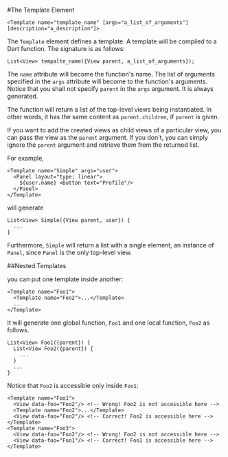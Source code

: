 #The Template Element

    <Template name="template_name" [args="a_list_of_arguments"] [description="a_description"]>

The `Template` element defines a template. A template will be compiled to a Dart function. The signature is as follows:

    List<View> tempalte_name({View parent, a_list_of_arguments});

The `name` attribute will become the function's name. The list of arguments specified in the `args` attribute will become to the function's arguments. Notice that you shall not specify `parent` in the `args` argument. It is always generated.

The function will return a list of the top-level views being instantiated. In other words, it has the same content as `parent.children`, if `parent` is given.

If you want to add the created views as child views of a particular view, you can pass the view as the `parent` argument. If you don't, you can simply ignore the `parent` argument and retrieve them from the returned list.

For example,

    <Template name="Simple" args="user">
      <Panel layout="type: linear">
        ${user.name} <Button text="Profile"/>
      </Panel>
    </Template>

will generate

    List<View> Simple({View parent, user}) {
      ...
    }

Furthermore, `Simple` will return a list with a single element, an instance of `Panel`, since `Panel` is the only top-level view.

##Nested Templates

you can put one template inside another:

    <Template name="Foo1">
      <Template name="Foo2">...</Template>
      ...
    </Template>

It will generate one global function, `Foo1` and one local function, `Foo2` as follows. 

    List<View> Foo1({parent}) {
      List<View Foo2({parent}) {
        ...
      }
      ...
    }

Notice that `Foo2` is accessible only inside `Foo1`:

    <Template name="Foo1">
      <View data-foo="Foo2"/> <!-- Wrong! Foo2 is not accessible here -->
      <Template name="Foo2">...</Template>
      <View data-foo="Foo2"/> <!-- Correct! Foo2 is accessible here -->
    </Template>
    <Template name="Foo3">
      <View data-foo="Foo2"/> <!-- Wrong! Foo2 is not accessible here -->
      <View data-foo="Foo1"/> <!-- Correct! Foo1 is accessible here -->
    </Template>
